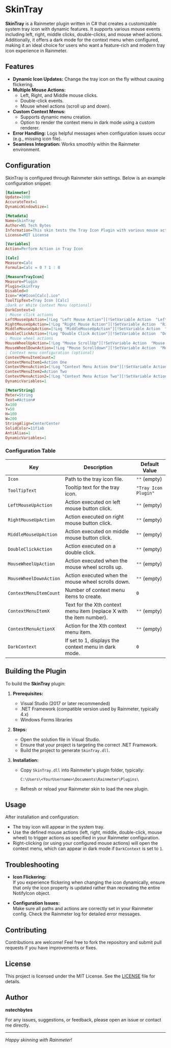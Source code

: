 # SkinTray

**SkinTray** is a Rainmeter plugin written in C# that creates a customizable system tray icon with dynamic features. It supports various mouse events including left, right, middle clicks, double-clicks, and mouse wheel actions. Additionally, it offers a dark mode for the context menu when configured, making it an ideal choice for users who want a feature-rich and modern tray icon experience in Rainmeter.

## Features

- **Dynamic Icon Updates:** Change the tray icon on the fly without causing flickering.
- **Multiple Mouse Actions:** 
  - Left, Right, and Middle mouse clicks.
  - Double-click events.
  - Mouse wheel actions (scroll up and down).
- **Custom Context Menus:** 
  - Supports dynamic menu creation.
  - Option to render the context menu in dark mode using a custom renderer.
- **Error Handling:** Logs helpful messages when configuration issues occur (e.g., missing icon file).
- **Seamless Integration:** Works smoothly within the Rainmeter environment.

## Configuration

SkinTray is configured through Rainmeter skin settings. Below is an example configuration snippet:

```ini
[Rainmeter]
Update=1000
AccurateText=1
DynamicWindowSize=1

[Metadata]
Name=SkinTray
Author=NS Tech Bytes
Information=This skin tests the Tray Icon Plugin with various mouse actions.
License=MIT License

[Variables]
Action=Perform Action in Tray Icon

[Calc]
Measure=Calc
Formula=Calc = 0 ? 1 : 0

[MeasureTrayIcon]
Measure=Plugin
Plugin=SkinTray
Disabled=0
Icon="#@#Icon[Calc].ico"
ToolTipText=Tray Icon [Calc]
;Dark or White Context Menu (optional)
DarkContext=0
; Mouse click actions
LeftMouseUpAction=[!Log "Left Mouse Action"][!SetVariable Action  "Left Mouse Action"][!UpdateMeter *][!Redraw]
RightMouseUpAction=[!Log "Right Mouse Action"][!SetVariable Action  "Right Mouse Action"][!UpdateMeter *][!Redraw]
MiddleMouseUpAction=[!Log "MiddleMouseUpAction"][!SetVariable Action  "MiddleMouseUpAction"][!UpdateMeter *][!Redraw]
DoubleClickAction=[!Log "Double Click Action"][!SetVariable Action  "Double Click Action"][!UpdateMeter *][!Redraw]
; Mouse wheel actions
MouseWheelUpAction=[!Log "Mouse ScrollUp"][!SetVariable Action  "Mouse ScrollUp"][!UpdateMeter *][!Redraw]
MouseWheelDownAction=[!Log "Mouse Scrolldown"][!SetVariable Action  "Mouse Scrolldown"][!UpdateMeter *][!Redraw]
; Context menu configuration (optional)
ContextMenuItemCount=2
ContextMenuItem1=Action One
ContextMenuAction1=[!Log "Context Menu Action One"][!SetVariable Action  "Context Menu Action One"][!UpdateMeter *][!Redraw]
ContextMenuItem2=Action Two
ContextMenuAction2=[!Log "Context Menu Action Two"][!SetVariable Action  "Context Menu Action Two"][!UpdateMeter *][!Redraw]
DynamicVariables=1

[MeterString]
Meter=String
Text=#Action#
X=100
Y=50
H=100
W=200
StringAlign=CenterCenter
SolidColor=11f1ab
AntiAlias=1
DynamicVariables=1

```

### Configuration Table

| Key                     | Description                                                      | Default Value             |
|-------------------------|------------------------------------------------------------------|---------------------------|
| `Icon`                  | Path to the tray icon file.                                      | `""` (empty)              |
| `ToolTipText`           | Tooltip text for the tray icon.                                  | `"Tray Icon Plugin"`      |
| `LeftMouseUpAction`     | Action executed on left mouse button click.                      | `""` (empty)              |
| `RightMouseUpAction`    | Action executed on right mouse button click.                     | `""` (empty)              |
| `MiddleMouseUpAction`   | Action executed on middle mouse button click.                    | `""` (empty)              |
| `DoubleClickAction`     | Action executed on a double click.                               | `""` (empty)              |
| `MouseWheelUpAction`    | Action executed when the mouse wheel scrolls up.                 | `""` (empty)              |
| `MouseWheelDownAction`  | Action executed when the mouse wheel scrolls down.               | `""` (empty)              |
| `ContextMenuItemCount`  | Number of context menu items to create.                          | `0`                       |
| `ContextMenuItemX`      | Text for the Xth context menu item (replace X with the item number). | `""` (empty)              |
| `ContextMenuActionX`    | Action for the Xth context menu item.                            | `""` (empty)              |
| `DarkContext`           | If set to 1, displays the context menu in dark mode.             | `0`                       |

## Building the Plugin

To build the **SkinTray** plugin:

1. **Prerequisites:**
   - Visual Studio (2017 or later recommended)
   - .NET Framework (compatible version used by Rainmeter, typically 4.x)
   - Windows Forms libraries

2. **Steps:**
   - Open the solution file in Visual Studio.
   - Ensure that your project is targeting the correct .NET Framework.
   - Build the project to generate `SkinTray.dll`.

3. **Installation:**
   - Copy `SkinTray.dll` into Rainmeter's plugin folder, typically:
     ```
     C:\Users\<YourUsername>\Documents\Rainmeter\Plugins\
     ```
   - Refresh or reload your Rainmeter skin to load the new plugin.

## Usage

After installation and configuration:

- The tray icon will appear in the system tray.
- Use the defined mouse actions (left, right, middle, double-click, mouse wheel) to trigger actions as specified in your Rainmeter configuration.
- Right-clicking (or using your configured mouse actions) will open the context menu, which can appear in dark mode if `DarkContext` is set to `1`.

## Troubleshooting

- **Icon Flickering:**  
  If you experience flickering when changing the icon dynamically, ensure that only the icon property is updated rather than recreating the entire NotifyIcon object.
  
- **Configuration Issues:**  
  Make sure all paths and actions are correctly set in your Rainmeter config. Check the Rainmeter log for detailed error messages.

## Contributing

Contributions are welcome! Feel free to fork the repository and submit pull requests if you have improvements or fixes.

## License

This project is licensed under the MIT License. See the [LICENSE](LICENSE) file for details.

## Author

**nstechbytes**

For any issues, suggestions, or feedback, please open an issue or contact me directly.

---

*Happy skinning with Rainmeter!*
